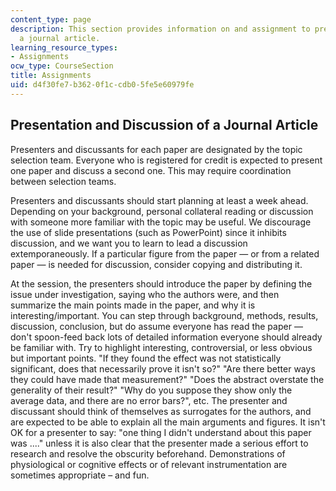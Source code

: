 ```yaml
---
content_type: page
description: This section provides information on and assignment to present and discuss
  a journal article.
learning_resource_types:
- Assignments
ocw_type: CourseSection
title: Assignments
uid: d4f30fe7-b362-0f1c-cdb0-5fe5e60979fe
---
```


Presentation and Discussion of a Journal Article
------------------------------------------------

Presenters and discussants for each paper are designated by the topic selection team. Everyone who is registered for credit is expected to present one paper and discuss a second one. This may require coordination between selection teams.

Presenters and discussants should start planning at least a week ahead. Depending on your background, personal collateral reading or discussion with someone more familiar with the topic may be useful. We discourage the use of slide presentations (such as PowerPoint) since it inhibits discussion, and we want you to learn to lead a discussion extemporaneously. If a particular figure from the paper — or from a related paper — is needed for discussion, consider copying and distributing it.

At the session, the presenters should introduce the paper by defining the issue under investigation, saying who the authors were, and then summarize the main points made in the paper, and why it is interesting/important. You can step through background, methods, results, discussion, conclusion, but do assume everyone has read the paper — don't spoon-feed back lots of detailed information everyone should already be familiar with. Try to highlight interesting, controversial, or less obvious but important points. "If they found the effect was not statistically significant, does that necessarily prove it isn't so?" "Are there better ways they could have made that measurement?" "Does the abstract overstate the generality of their result?" "Why do you suppose they show only the average data, and there are no error bars?", etc. The presenter and discussant should think of themselves as surrogates for the authors, and are expected to be able to explain all the main arguments and figures. It isn't OK for a presenter to say: "one thing I didn't understand about this paper was ...." unless it is also clear that the presenter made a serious effort to research and resolve the obscurity beforehand. Demonstrations of physiological or cognitive effects or of relevant instrumentation are sometimes appropriate – and fun.